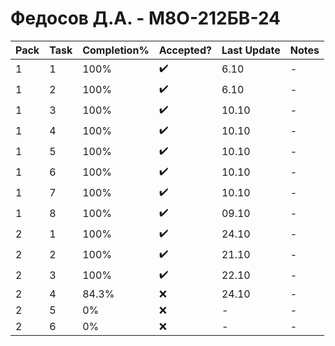 # Федосов Д.А. - М8О-212БВ-24

| Pack | Task | Completion% | Accepted? | Last Update | Notes |
|---|---|---|---|---|---|
| 1 | 1 | 100% | ✔️ | 6.10 | - |
| 1 | 2 | 100% | ✔️ | 6.10 | - |
| 1 | 3 | 100% | ✔️ | 10.10 | - |
| 1 | 4 | 100% | ✔️ | 10.10 | - |
| 1 | 5 | 100% | ✔️ | 10.10 | - |
| 1 | 6 | 100% | ✔️ | 10.10 | - |
| 1 | 7 | 100% | ✔️ | 10.10 | - |
| 1 | 8 | 100% | ✔️ | 09.10 | - |
| 2 | 1 | 100% | ✔️ | 24.10 | - |
| 2 | 2 | 100% | ✔️ | 21.10 | - |
| 2 | 3 | 100% | ✔️ | 22.10 | - |
| 2 | 4 | 84.3% | ❌ | 24.10 | - |
| 2 | 5 | 0% | ❌ | - | - |
| 2 | 6 | 0% | ❌ | - | - |